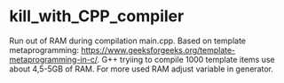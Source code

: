 # kill_with_CPP_compiler
Run out of RAM during compilation main.cpp. Based on template metaprogramming: https://www.geeksforgeeks.org/template-metaprogramming-in-c/. 
G++ tryiing to compile 1000 template items use about 4,5-5GB of RAM. For more used RAM adjust variable in generator.
